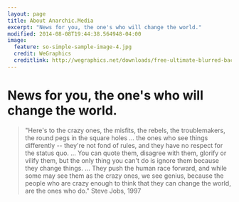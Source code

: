 ```yaml
---
layout: page
title: About Anarchic.Media
excerpt: "News for you, the one's who will change the world."
modified: 2014-08-08T19:44:38.564948-04:00
image:
  feature: so-simple-sample-image-4.jpg
  credit: WeGraphics
  creditlink: http://wegraphics.net/downloads/free-ultimate-blurred-background-pack/
---
```

# News for you, the one's who will change the world.
> "Here's to the crazy ones, the misfits, the rebels, the troublemakers, the round pegs in the square holes ... the ones who see things differently -- they're not fond of rules, and they have no respect for the status quo. ... You can quote them, disagree with them, glorify or vilify them, but the only thing you can't do is ignore them because they change things. ... They push the human race forward, and while some may see them as the crazy ones, we see genius, because the people who are crazy enough to think that they can change the world, are the ones who do." Steve Jobs, 1997
